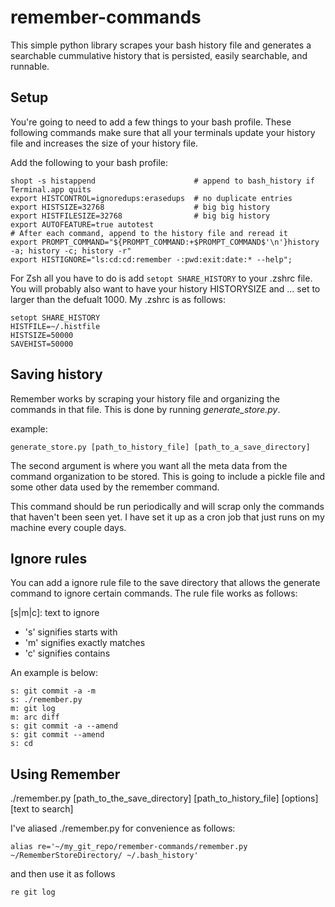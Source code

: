 # remember-commands
This simple python library scrapes your bash history file and generates a searchable cummulative history that is persisted, easily searchable, and runnable.

## Setup
You're going to need to add a few things to your bash profile. These following commands make sure that all your terminals update your history file and increases the size of your history file.

Add the following to your bash profile:
```
shopt -s histappend                      # append to bash_history if Terminal.app quits
export HISTCONTROL=ignoredups:erasedups  # no duplicate entries
export HISTSIZE=32768                    # big big history
export HISTFILESIZE=32768                # big big history
export AUTOFEATURE=true autotest
# After each command, append to the history file and reread it
export PROMPT_COMMAND="${PROMPT_COMMAND:+$PROMPT_COMMAND$'\n'}history -a; history -c; history -r"
export HISTIGNORE="ls:cd:cd:remember -:pwd:exit:date:* --help";
```

For Zsh all you have to do is add ```setopt SHARE_HISTORY``` to your .zshrc file.
You will probably also want to have your history HISTORYSIZE and ... set to larger than the defualt 1000. My .zshrc is as follows:
```
setopt SHARE_HISTORY
HISTFILE=~/.histfile
HISTSIZE=50000
SAVEHIST=50000
```

## Saving history
Remember works by scraping your history file and organizing the commands in that file. This is done by running *generate_store.py*.

example:
```
generate_store.py [path_to_history_file] [path_to_a_save_directory]
```

The second argument is where you want all the meta data from the command organization to be stored. This is going to include a pickle file and some other data used by the remember command.

This command should be run periodically and will scrap only the commands that haven't been seen yet. I have set it up as a cron job that just runs on my machine every couple days.

## Ignore rules
You can add a ignore rule file to the save directory that allows the generate command to ignore certain commands. The rule file works as follows:

[s|m|c]\: text to ignore

- 's' signifies starts with
- 'm' signifies exactly matches
- 'c' signifies contains

An example is below:
```
s: git commit -a -m
s: ./remember.py
m: git log
m: arc diff
s: git commit -a --amend
s: git commit --amend
s: cd
```

## Using Remember
./remember.py [path_to_the_save_directory] [path_to_history_file] [options] [text to search]

I've aliased ./remember.py for convenience as follows:
```
alias re='~/my_git_repo/remember-commands/remember.py ~/RememberStoreDirectory/ ~/.bash_history'
```
and then use it as follows
```
re git log
```
